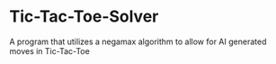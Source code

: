 # Tic-Tac-Toe-Solver
A program that utilizes a negamax algorithm to allow for AI generated moves in Tic-Tac-Toe
